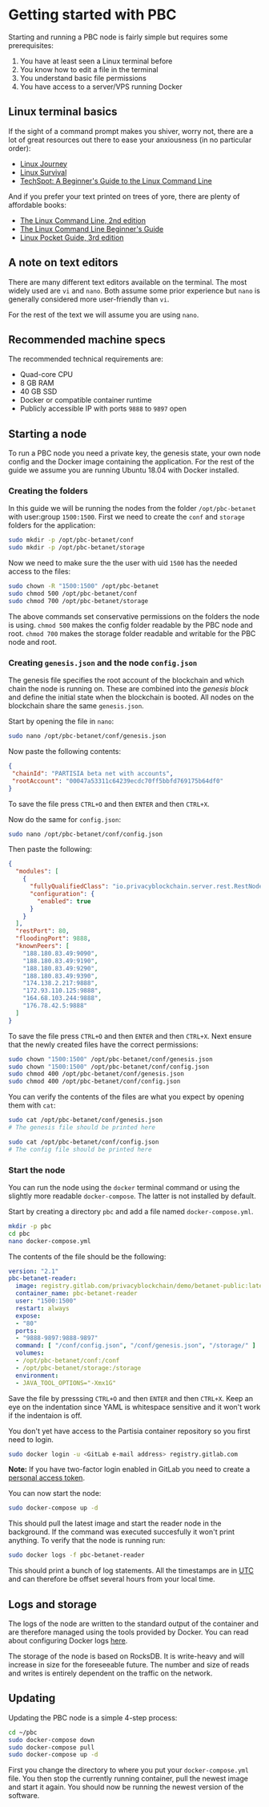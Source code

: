 # Getting started with PBC

Starting and running a PBC node is fairly simple but requires some prerequisites:

1. You have at least seen a Linux terminal before
1. You know how to edit a file in the terminal
1. You understand basic file permissions
1. You have access to a server/VPS running Docker

## Linux terminal basics

If the sight of a command prompt makes you shiver, worry not, there are a lot  of great resources out there to ease your anxiousness (in no particular order):

- [Linux Journey](https://linuxjourney.com/)
- [Linux Survival](https://linuxsurvival.com/linux-tutorial-introduction/)
- [TechSpot: A Beginner's Guide to the Linux Command Line](https://www.techspot.com/guides/835-linux-command-line-basics/)

And if you prefer your text printed on trees of yore, there are plenty of affordable books:

- [The Linux Command Line, 2nd edition](https://www.amazon.com/Linux-Command-Line-2nd-Introduction/dp/1593279523/ref=sr_1_1?dchild=1&keywords=linux+terminal&qid=1623401267&sr=8-1)
- [The Linux Command Line Beginner's Guide](https://www.amazon.com/Linux-Command-Line-Beginners-Guide-ebook/dp/B007CD3SOI/ref=sr_1_9?dchild=1&keywords=linux+terminal&qid=1623401267&sr=8-9)
- [Linux Pocket Guide, 3rd edition](https://www.amazon.com/Linux-Pocket-Guide-Essential-Commands/dp/1491927577/ref=sr_1_11?dchild=1&keywords=linux+terminal&qid=1623401267&sr=8-11)

## A note on text editors

There are many different text editors available on the terminal. The most widely used are `vi` and `nano`. Both assume some prior experience but `nano` is generally considered more user-friendly than `vi`.

For the rest of the text we will assume you are using `nano`.

## Recommended machine specs

The recommended technical requirements are:

- Quad-core CPU
- 8 GB RAM
- 40 GB SSD
- Docker or compatible container runtime
- Publicly accessible IP with ports `9888` to `9897` open

## Starting a node

To run a PBC node you need a private key, the genesis state, your own node config and the Docker image containing the application. For the rest of the guide we assume you are running Ubuntu 18.04 with Docker installed.

### Creating the folders

In this guide we will be running the nodes from the folder `/opt/pbc-betanet` with user:group `1500:1500`. First we need to create the `conf` and `storage` folders for the application:

```` bash
sudo mkdir -p /opt/pbc-betanet/conf
sudo mkdir -p /opt/pbc-betanet/storage
````

Now we need to make sure the the user with uid `1500` has the needed access to the files:

```` bash
sudo chown -R "1500:1500" /opt/pbc-betanet
sudo chmod 500 /opt/pbc-betanet/conf    
sudo chmod 700 /opt/pbc-betanet/storage
````

The above commands set conservative permissions on the folders the node is using. `chmod 500` makes the config folder readable by the PBC node and root. `chmod 700` makes the storage folder readable and writable for the PBC node and root.

### Creating `genesis.json` and the node `config.json`

The genesis file specifies the root account of the blockchain and which chain the node is running on. These are combined into the *genesis block* and define the initial state when the blockchain is booted. All nodes on the blockchain share the same `genesis.json`.

Start by opening the file in `nano`:

````bash
sudo nano /opt/pbc-betanet/conf/genesis.json
````

Now paste the following contents:

````json
{
 "chainId": "PARTISIA beta net with accounts",
 "rootAccount": "00047a53311c64239ecdc70ff5bbfd769175b64df0"
}
````

To save the file press `CTRL+O` and then `ENTER` and then `CTRL+X`.

Now do the same for `config.json`:

````bash
sudo nano /opt/pbc-betanet/conf/config.json
````

Then paste the following:

````json
{
  "modules": [
    {
      "fullyQualifiedClass": "io.privacyblockchain.server.rest.RestNode",
      "configuration": {
        "enabled": true
      }
    }
  ],
  "restPort": 80,
  "floodingPort": 9888,
  "knownPeers": [
    "188.180.83.49:9090",
    "188.180.83.49:9190",
    "188.180.83.49:9290",
    "188.180.83.49:9390",
    "174.138.2.217:9888",
    "172.93.110.125:9888",
    "164.68.103.244:9888",
    "176.78.42.5:9888"
  ]
}
````

To save the file press `CTRL+O` and then `ENTER` and then `CTRL+X`.
Next ensure that the newly created files have the correct permissions:

````bash
sudo chown "1500:1500" /opt/pbc-betanet/conf/genesis.json
sudo chown "1500:1500" /opt/pbc-betanet/conf/config.json
sudo chmod 400 /opt/pbc-betanet/conf/genesis.json
sudo chmod 400 /opt/pbc-betanet/conf/config.json
````

You can verify the contents of the files are what you expect by opening them with `cat`:

````bash
sudo cat /opt/pbc-betanet/conf/genesis.json
# The genesis file should be printed here

sudo cat /opt/pbc-betanet/conf/config.json
# The config file should be printed here
````

### Start the node

You can run the node using the `docker` terminal command or using the slightly more readable `docker-compose`. The latter is not installed by default.

Start by creating a directory `pbc` and add a file named `docker-compose.yml`.

````bash
mkdir -p pbc
cd pbc
nano docker-compose.yml
````

The contents of the file should be the following:

````yaml
version: "2.1"
pbc-betanet-reader:
  image: registry.gitlab.com/privacyblockchain/demo/betanet-public:latest
  container_name: pbc-betanet-reader
  user: "1500:1500"
  restart: always
  expose:
  - "80"
  ports:
  - "9888-9897:9888-9897"
  command: [ "/conf/config.json", "/conf/genesis.json", "/storage/" ]
  volumes:
  - /opt/pbc-betanet/conf:/conf
  - /opt/pbc-betanet/storage:/storage
  environment:
  - JAVA_TOOL_OPTIONS="-Xmx1G"
````

Save the file by presssing `CTRL+O` and then `ENTER` and then `CTRL+X`.
Keep an eye on the indentation since YAML is whitespace sensitive and it won't work if the indentaion is off.

You don't yet have access to the Partisia container repository so you first need to login.

````bash
sudo docker login -u <GitLab e-mail address> registry.gitlab.com
````

**Note:** If you have two-factor login enabled in GitLab you need to create a [personal access token](https://gitlab.com/-/profile/personal_access_tokens).

You can now start the node:

````bash
sudo docker-compose up -d
````

This should pull the latest image and start the reader node in the background. If the command was executed succesfully it won't print anything. To verify that the node is running run:

````bash
sudo docker logs -f pbc-betanet-reader
````

This should print a bunch of log statements. All the timestamps are in [UTC](https://en.wikipedia.org/wiki/Coordinated_Universal_Time) and can therefore be offset several hours from your local time.

## Logs and storage

The logs of the node are written to the standard output of the container and are therefore managed using the tools provided by Docker. You can read about configuring Docker logs [here](https://docs.docker.com/config/containers/logging/configure/).

The storage of the node is based on RocksDB. It is write-heavy and will increase in size for the foreseeable future. The number and size of reads and writes is entirely dependent on the traffic on the network.

## Updating

Updating the PBC node is a simple 4-step process:

```` bash
cd ~/pbc
sudo docker-compose down
sudo docker-compose pull
sudo docker-compose up -d
````

First you change the directory to where you put your `docker-compose.yml` file. You then stop the currently running container, pull the newest image and start it again. You should now be running the newest version of the software.
